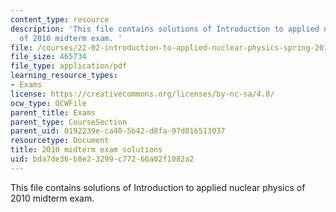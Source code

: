 ```yaml
---
content_type: resource
description: 'This file contains solutions of Introduction to applied nuclear physics
  of 2010 midterm exam. '
file: /courses/22-02-introduction-to-applied-nuclear-physics-spring-2012/bda7de36b8e23299c77266a02f1082a2_MIT22_02S12_midterm2010sol.pdf
file_size: 465734
file_type: application/pdf
learning_resource_types:
- Exams
license: https://creativecommons.org/licenses/by-nc-sa/4.0/
ocw_type: OCWFile
parent_title: Exams
parent_type: CourseSection
parent_uid: 0192239e-ca40-5b42-d8fa-97d016513037
resourcetype: Document
title: 2010 midterm exam solutions
uid: bda7de36-b8e2-3299-c772-66a02f1082a2
---
```

This file contains solutions of Introduction to applied nuclear physics of 2010 midterm exam. 